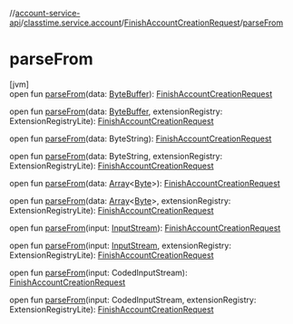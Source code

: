 //[account-service-api](../../../index.md)/[classtime.service.account](../index.md)/[FinishAccountCreationRequest](index.md)/[parseFrom](parse-from.md)

# parseFrom

[jvm]\
open fun [parseFrom](parse-from.md)(data: [ByteBuffer](https://docs.oracle.com/javase/8/docs/api/java/nio/ByteBuffer.html)): [FinishAccountCreationRequest](index.md)

open fun [parseFrom](parse-from.md)(data: [ByteBuffer](https://docs.oracle.com/javase/8/docs/api/java/nio/ByteBuffer.html), extensionRegistry: ExtensionRegistryLite): [FinishAccountCreationRequest](index.md)

open fun [parseFrom](parse-from.md)(data: ByteString): [FinishAccountCreationRequest](index.md)

open fun [parseFrom](parse-from.md)(data: ByteString, extensionRegistry: ExtensionRegistryLite): [FinishAccountCreationRequest](index.md)

open fun [parseFrom](parse-from.md)(data: [Array](https://kotlinlang.org/api/latest/jvm/stdlib/kotlin/-array/index.html)&lt;[Byte](https://kotlinlang.org/api/latest/jvm/stdlib/kotlin/-byte/index.html)&gt;): [FinishAccountCreationRequest](index.md)

open fun [parseFrom](parse-from.md)(data: [Array](https://kotlinlang.org/api/latest/jvm/stdlib/kotlin/-array/index.html)&lt;[Byte](https://kotlinlang.org/api/latest/jvm/stdlib/kotlin/-byte/index.html)&gt;, extensionRegistry: ExtensionRegistryLite): [FinishAccountCreationRequest](index.md)

open fun [parseFrom](parse-from.md)(input: [InputStream](https://docs.oracle.com/javase/8/docs/api/java/io/InputStream.html)): [FinishAccountCreationRequest](index.md)

open fun [parseFrom](parse-from.md)(input: [InputStream](https://docs.oracle.com/javase/8/docs/api/java/io/InputStream.html), extensionRegistry: ExtensionRegistryLite): [FinishAccountCreationRequest](index.md)

open fun [parseFrom](parse-from.md)(input: CodedInputStream): [FinishAccountCreationRequest](index.md)

open fun [parseFrom](parse-from.md)(input: CodedInputStream, extensionRegistry: ExtensionRegistryLite): [FinishAccountCreationRequest](index.md)
